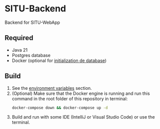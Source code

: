 # SITU-Backend
Backend for SITU-WebApp

## Required
* Java 21
* Postgres database
* Docker (optional for <a href="files/postgres/init.sql">initialization de database</a>)

## Build
1. See the <a href="EnvironmentVariables.md">environment variables</a> section.
2. (Optional) Make sure that the Docker engine is running and run this command in the root folder of this repository in terminal:
    ```bash
    docker-compose down && docker-compose up -d
    ```
3. Build and run with some IDE (IntelliJ or Visual Studio Code) or use the terminal.
